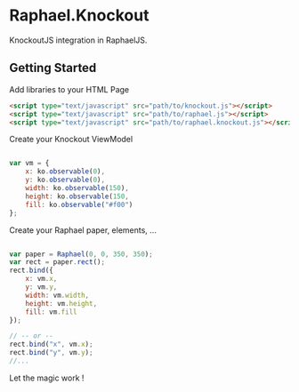 Raphael.Knockout
================

KnockoutJS integration in RaphaelJS.

## Getting Started

Add libraries to your HTML Page

```html
<script type="text/javascript" src="path/to/knockout.js"></script>
<script type="text/javascript" src="path/to/raphael.js"></script>
<script type="text/javascript" src="path/to/raphael.knockout.js"></script>
```

Create your Knockout ViewModel

```javascript

var vm = {
	x: ko.observable(0),
	y: ko.observable(0),
	width: ko.observable(150),
	height: ko.observable(150,
	fill: ko.observable("#f00")
};

```
Create your Raphael paper, elements, ...

```javascript

var paper = Raphael(0, 0, 350, 350);
var rect = paper.rect();
rect.bind({
	x: vm.x,
	y: vm.y,
	width: vm.width,
	height: vm.height,
	fill: vm.fill
});

// -- or --
rect.bind("x", vm.x);
rect.bind("y", vm.y);
//...

```

Let the magic work !